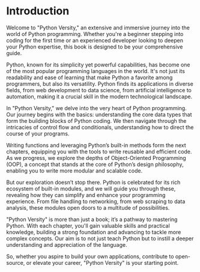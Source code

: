 # Introduction

Welcome to "Python Versity," an extensive and immersive journey into the world of Python programming. Whether you're a beginner stepping into coding for the first time or an experienced developer looking to deepen your Python expertise, this book is designed to be your comprehensive guide.

Python, known for its simplicity yet powerful capabilities, has become one of the most popular programming languages in the world. It's not just its readability and ease of learning that make Python a favorite among programmers, but also its versatility. Python finds its applications in diverse fields, from web development to data science, from artificial intelligence to automation, making it a crucial skill in the modern technological landscape.

In "Python Versity," we delve into the very heart of Python programming. Our journey begins with the basics: understanding the core data types that form the building blocks of Python coding. We then navigate through the intricacies of control flow and conditionals, understanding how to direct the course of your programs.

Writing functions and leveraging Python’s built-in methods form the next chapters, equipping you with the tools to write reusable and efficient code. As we progress, we explore the depths of Object-Oriented Programming (OOP), a concept that stands at the core of Python’s design philosophy, enabling you to write more modular and scalable code.

But our exploration doesn’t stop there. Python is celebrated for its rich ecosystem of built-in modules, and we will guide you through these, revealing how they can simplify and enhance your programming experience. From file handling to networking, from web scraping to data analysis, these modules open doors to a multitude of possibilities.

"Python Versity" is more than just a book; it’s a pathway to mastering Python. With each chapter, you'll gain valuable skills and practical knowledge, building a strong foundation and advancing to tackle more complex concepts. Our aim is to not just teach Python but to instill a deeper understanding and appreciation of the language.

So, whether you aspire to build your own applications, contribute to open-source, or elevate your career, "Python Versity" is your starting point.
